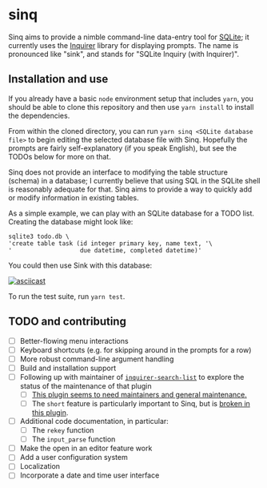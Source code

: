 # sinq

Sinq aims to provide a nimble command-line data-entry tool for [SQLite](https://sqlite.org/index.html); it currently uses the [Inquirer](https://github.com/SBoudrias/Inquirer.js) library for displaying prompts.  The name is pronounced like "sink", and stands for "SQLite Inquiry (with Inquirer)".

## Installation and use

If you already have a basic `node` environment setup that includes `yarn`, you should be able to clone this repository and then use `yarn install` to install the dependencies.

From within the cloned directory, you can run `yarn sinq <SQLite database file>` to begin editing the selected database file with Sinq.  Hopefully the prompts are fairly self-explanatory (if you speak English), but see the TODOs below for more on that.

Sinq does not provide an interface to modifying the table structure (schema) in a database; I currently believe that using SQL in the SQLite shell is reasonably adequate for that.  Sinq aims to provide a way to quickly add or modify information in existing tables.

As a simple example, we can play with an SQLite database for a TODO list.  Creating the database might look like:

```
sqlite3 todo.db \
'create table task (id integer primary key, name text, '\
'                   due datetime, completed datetime)'
```

You could then use Sink with this database:

[![asciicast](https://asciinema.org/a/508113.svg)](https://asciinema.org/a/508113)

To run the test suite, run `yarn test`.

## TODO and contributing

- [ ] Better-flowing menu interactions
- [ ] Keyboard shortcuts (e.g. for skipping around in the prompts for a row)
- [ ] More robust command-line argument handling
- [ ] Build and installation support
- [ ] Following up with maintainer of [`inquirer-search-list`](https://github.com/robin-rpr/inquirer-search-list) to explore the status of the maintenance of that plugin
  - [ ] [This plugin seems to need maintainers and general maintenance.](https://github.com/robin-rpr/inquirer-search-list/issues/8)
  - [ ] The `short` feature is particularly important to Sinq, but is [broken in this plugin](https://github.com/robin-rpr/inquirer-search-list/issues/3).
- [ ] Additional code documentation, in particular:
  - [ ] The `rekey` function
  - [ ] The `input_parse` function
- [ ] Make the open in an editor feature work
- [ ] Add a user configuration system
- [ ] Localization
- [ ] Incorporate a date and time user interface
